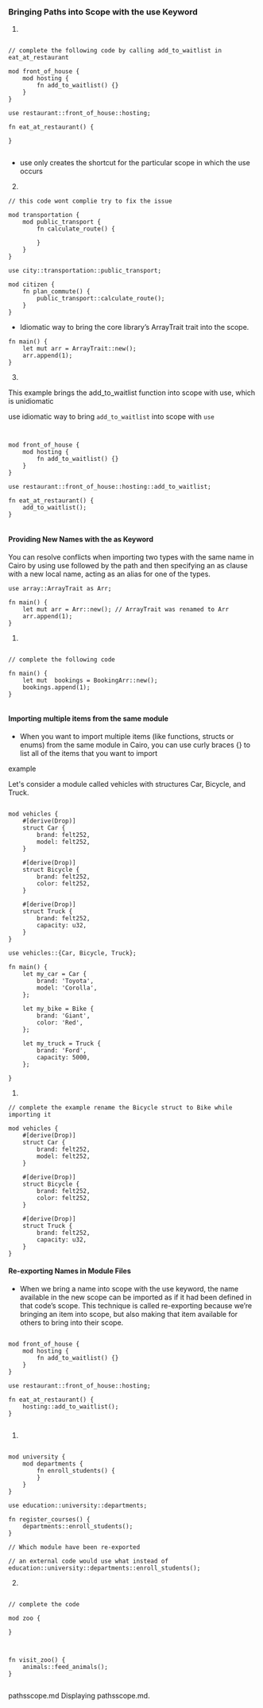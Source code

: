 ### Bringing Paths into Scope with the use Keyword

1. 

```rust,editable

// complete the following code by calling add_to_waitlist in  eat_at_restaurant

mod front_of_house {
    mod hosting {
        fn add_to_waitlist() {}
    }
}

use restaurant::front_of_house::hosting;

fn eat_at_restaurant() {
    
}


```

- use only creates the shortcut for the particular scope in which the use occurs

2. 

```rust,editable
// this code wont complie try to fix the issue

mod transportation {
    mod public_transport {
        fn calculate_route() {

        }
    }
}

use city::transportation::public_transport;

mod citizen {
    fn plan_commute() {
        public_transport::calculate_route();
    }
}

```
-  Idiomatic way to bring the core library’s ArrayTrait trait into the scope.

```rust,editable
fn main() {
    let mut arr = ArrayTrait::new();
    arr.append(1);
}
```

3. 

 This example brings the add_to_waitlist function into scope with use, which is unidiomatic

 use idiomatic way to bring `add_to_waitlist` into scope with `use`

```rust,editable


mod front_of_house {
    mod hosting {
        fn add_to_waitlist() {}
    }
}

use restaurant::front_of_house::hosting::add_to_waitlist;

fn eat_at_restaurant() {
    add_to_waitlist();
}


```


#### Providing New Names with the as Keyword


You can resolve conflicts when importing two types with the same name in Cairo by using use followed by the path and then specifying an as clause with a new local name, acting as an alias for one of the types.

```rust,editable
use array::ArrayTrait as Arr;

fn main() {
    let mut arr = Arr::new(); // ArrayTrait was renamed to Arr
    arr.append(1);
}

```

1. 

```rust,editable

// complete the following code

fn main() {
    let mut  bookings = BookingArr::new(); 
    bookings.append(1);
}


```

#### Importing multiple items from the same module

- When you want to import multiple items (like functions, structs or enums) from the same module in Cairo, you can use curly braces {} to list all of the items that you want to import

example

 Let's consider a module called vehicles with structures Car, Bicycle, and Truck.

```rust,editable

mod vehicles {
    #[derive(Drop)]
    struct Car {
        brand: felt252,
        model: felt252,
    }

    #[derive(Drop)]
    struct Bicycle {
        brand: felt252,
        color: felt252,
    }

    #[derive(Drop)]
    struct Truck {
        brand: felt252,
        capacity: u32,
    }
}

use vehicles::{Car, Bicycle, Truck};

fn main() {
    let my_car = Car {
        brand: 'Toyota',
        model: 'Corolla',
    };

    let my_bike = Bike {
        brand: 'Giant',
        color: 'Red',
    };

    let my_truck = Truck {
        brand: 'Ford',
        capacity: 5000,
    };

}

```

1.

```rust,editable
// complete the example rename the Bicycle struct to Bike while importing it

mod vehicles {
    #[derive(Drop)]
    struct Car {
        brand: felt252,
        model: felt252,
    }

    #[derive(Drop)]
    struct Bicycle {
        brand: felt252,
        color: felt252,
    }

    #[derive(Drop)]
    struct Truck {
        brand: felt252,
        capacity: u32,
    }
}

```

#### Re-exporting Names in Module Files

- When we bring a name into scope with the use keyword, the name available in the new scope can be imported as if it had been defined in that code’s scope. This technique is called re-exporting because we’re bringing an item into scope, but also making that item available for others to bring into their scope.

```rust,editable

mod front_of_house {
    mod hosting {
        fn add_to_waitlist() {}
    }
}

use restaurant::front_of_house::hosting;

fn eat_at_restaurant() {
    hosting::add_to_waitlist();
}


```

1. 

```rust,editable

mod university {
    mod departments {
        fn enroll_students() {
        }
    }
}

use education::university::departments;

fn register_courses() {
    departments::enroll_students();
}

// Which module have been re-exported

// an external code would use what instead of education::university::departments::enroll_students();

```
2. 

```rust,

// complete the code

mod zoo {

}



fn visit_zoo() {
    animals::feed_animals();
}


```
pathsscope.md
Displaying pathsscope.md.